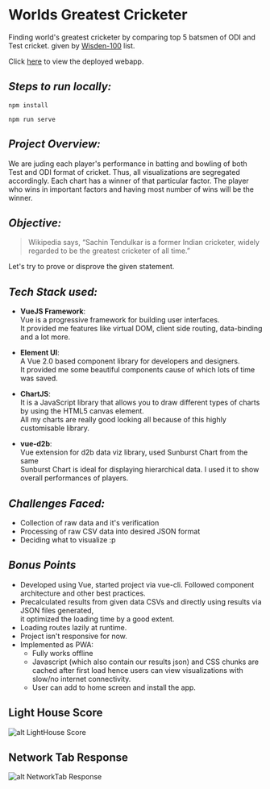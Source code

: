 # Worlds Greatest Cricketer
Finding world's greatest cricketer by comparing top 5 batsmen of ODI and Test cricket.
given by [Wisden-100](https://en.wikipedia.org/wiki/Wisden_100#Top_5_Test_batsmen) list.
 
 
Click [here](https://worlds-greatest-cricketer.firebaseapp.com/) to view the deployed webapp.

## ***Steps to run locally:***
```
npm install

npm run serve

```
## ***Project Overview:***
We are juding each player's performance in batting and bowling of both Test and ODI format of cricket.
Thus, all visualizations are segregated accordingly. Each chart has a winner of that particular 
factor. The player who wins in important factors and having most number of wins will be the winner.

## ***Objective:***
> Wikipedia says, “Sachin Tendulkar is a former Indian cricketer, widely regarded to be the
greatest cricketer of all time.”

Let's try to prove or disprove the given statement.

## ***Tech Stack used:***
- <b>VueJS Framework</b>: <br/>
Vue is a progressive framework for building user interfaces. <br/>
It provided me features like virtual DOM, client side routing, data-binding and a lot more.

- <b>Element UI</b>: <br/>
 A Vue 2.0 based component library for developers and designers. <br/>
 It provided me some beautiful components cause of which lots of time was saved.

- <b>ChartJS</b>: <br/> 
It is a JavaScript library that allows you to draw different types of charts by using the HTML5 canvas element. <br/>
All my charts are really good looking all because of this highly customisable library.

- <b>vue-d2b</b>: <br/> 
Vue extension for d2b data viz library, used Sunburst Chart from the same <br/>
Sunburst Chart is ideal for displaying hierarchical data. I used it to show overall performances of players.

## ***Challenges Faced:***
 * Collection of raw data and it's verification
 * Processing of raw CSV data into desired JSON format
 * Deciding what to visualize :p

## ***Bonus Points***
 * Developed using Vue, started project via vue-cli. Followed component architecture and other best practices.
 * Precalculated results from given data CSVs and directly using results via JSON files generated, <br/> it optimized the loading time by a good extent.
 * Loading routes lazily at runtime.
 * Project isn't responsive for now.
 * Implemented as PWA: 
    * Fully works offline
    * Javascript (which also contain our results json) and CSS chunks are cached after first load hence users can view visualizations with slow/no internet connectivity.
    * User can add to home screen and install the app.

## Light House Score

![alt LightHouse Score](https://dhruv10.github.io/images/lighthouse_score.png)

## Network Tab Response

![alt NetworkTab Response](https://dhruv10.github.io/images/network_response_ss.png)
